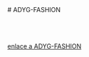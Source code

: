 <html>
# ADYG-FASHION

<body>


<br><br><br>
<a href="Pagina principal.html" target="blank"> enlace a ADYG-FASHION </a>

<br><br><br>


</body>

</html>
